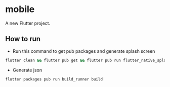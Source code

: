 # mobile

A new Flutter project.

## How to run

- Run this command to get pub packages and generate splash screen
```bash
flutter clean && flutter pub get && flutter pub run flutter_native_splash:create
```

- Generate json
```bash
flutter packages pub run build_runner build
```
